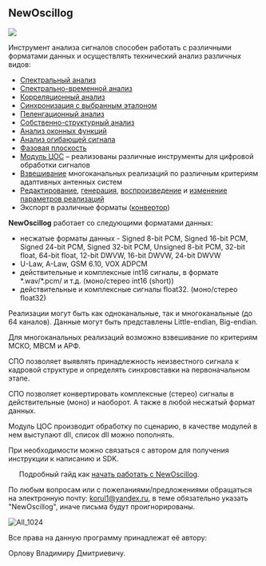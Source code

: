 ## **NewOscillog**

![](Aspose.Words.27f32d33-06f6-498a-8ec5-c7bc19ce7d49.001.png)

Инструмент анализа сигналов способен работать с различными форматами данных и осуществлять технический анализ различных видов:

- [Спектральный анализ](G:\_Projects\_Projects\NewOscillog\NewOscillog\Docs\docx\Spectr.docx)
- [Спектрально-временной анализ](G:\_Projects\_Projects\NewOscillog\NewOscillog\Docs\docx\SpectrPrimer.docx)
- [Корреляционный анализ](G:\_Projects\_Projects\NewOscillog\NewOscillog\Docs\docx\Corr.docx)
- [Синхронизация с выбранным эталоном](G:\_Projects\_Projects\NewOscillog\NewOscillog\Docs\docx\Synchr.docx)
- [Пеленгационный анализ](G:\_Projects\_Projects\NewOscillog\NewOscillog\Docs\docx\Peleng.docx)
- [Собственно-структурный анализ](G:\_Projects\_Projects\NewOscillog\NewOscillog\Docs\docx\VSZ.docx)
- [Анализ оконных функций](G:\_Projects\_Projects\NewOscillog\NewOscillog\Docs\docx\Wintool.docx)
- [Анализ огибающей сигнала](G:\_Projects\_Projects\NewOscillog\NewOscillog\Docs\docx\Ogib.docx)
- [Фазовая плоскость](G:\_Projects\_Projects\NewOscillog\NewOscillog\Docs\docx\Phaz.docx)
- [Модуль ЦОС](G:\_Projects\_Projects\NewOscillog\NewOscillog\Docs\docx\Modul.docx) – реализованы различные инструменты для цифровой обработки сигналов
- [Взвешивание](G:\_Projects\_Projects\NewOscillog\NewOscillog\Docs\docx\MSKOMVSM.docx) многоканальных реализаций по различным критериям адаптивных антенных систем
- [Редактирование](G:\_Projects\_Projects\NewOscillog\NewOscillog\Docs\docx\Redactor.docx), [генерация](G:\_Projects\_Projects\NewOscillog\NewOscillog\Docs\docx\Generator.docx), [воспроизведение](G:\_Projects\_Projects\NewOscillog\NewOscillog\Docs\docx\Play.docx) и [изменение параметров реализаций](G:\_Projects\_Projects\NewOscillog\NewOscillog\Docs\docx\ParametrChange.docx)
- Экспорт в различные форматы ([конвертор](G:\_Projects\_Projects\NewOscillog\NewOscillog\Docs\docx\Convert.docx))

**NewOscillog** работает со следующими форматами данных: 

- несжатые форматы данных - Signed 8-bit PCM, Signed 16-bit PCM, Signed 24-bit PCM, Signed 32-bit PCM, Unsigned 8-bit PCM, 32-bit float, 64-bit float, 12-bit DWVW, 16-bit DWVW, 24-bit DWVW 
- U-Law, A-Law, GSM 6.10, VOX ADPCM
- действительные и комплексные int16 сигналы, в формате \*.wav/\*.pcm/ и т.д. (моно/стерео int16 (short))
- действительные и комплексные сигналы float32. (моно/стерео float32)

Реализации могут быть как одноканальные, так и многоканальные (до 64 каналов). Данные могут быть представлены Little-endian, Big-endian.



Для многоканальных реализаций возможно взвешивание по критериям МСКО, МВСМ и АРФ.

СПО позволяет выявлять принадлежность неизвестного сигнала к кадровой структуре и определять синхровставки на первоначальном этапе.

СПО позволяет конвертировать комплексные (стерео) сигналы в действительные (моно) и наоборот. А также в любой несжатый формат данных.

Модуль ЦОС производит обработку по сценарию, в качестве модулей в нем выступают dll, список dll можно пополнять.

При необходимости можно связаться с автором для получения инструкции к написанию и SDK.

`	`Подробный гайд как [начать работать с NewOscillog](G:\_Projects\_Projects\NewOscillog\NewOscillog\Docs\docx\StrartWork.docx).

По любым вопросам или с пожеланиями/предложениями обращаться на электронную почту: korul1@yandex.ru, в теме обязательно указать "NewOscillog", иначе письма будут проигнорированы.

![](Aspose.Words.27f32d33-06f6-498a-8ec5-c7bc19ce7d49.002.png "All_1024")

Все права на данную программу принадлежат её автору:

Орлову Владимиру Дмитриевичу.
